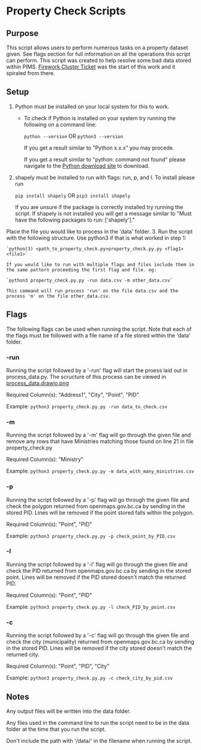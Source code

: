 # Property Check Scripts

## Purpose

This script allows users to perform numerous tasks on a property dataset given. See flags section for full information on all the operations this script can perform. 
This script was created to help resolve some bad data stored within PIMS. [Firework Cluster Ticket](https://citz-imb.atlassian.net/browse/PIMS-1681) was the start of this work and it spiraled from there.


## Setup

1. Python must be installed on your local system for this to work.
   - To check if Python is installed on your system try running the following on a command line:

     `python --version` OR `python3 --version`
     
     If you get a result similar to "Python x.x.x" you may procede.

     If you get a result similar to "python: command not found" please navigate to the [Python download site](https://www.python.org/downloads/) to download.

2. shapely must be installed to run with flags: run, p, and l. To install please run

    `pip install shapely` OR `pip3 install shapely`

    If you are unsure if the package is correctly installed try running the script. If shapely is not installed you will get a message similar to "Must have the following packages to run: ['shapely']." 

Place the file you would like to process in the 'data' folder.
3. Run the script with the following structure. Use python3 if that is what worked in step 1: 

    `python(3) <path_to_property_check.py>property_check.py.py <flag1> <file1>`

    If you would like to run with multiple flags and files include them in the same pattern proceeding the first flag and file. eg: 

    `python3 property_check.py.py -run data.csv -m other_data.csv`

    This command will run process 'run' on the file data.csv and the process 'm' on the file other_data.csv. 

## Flags

The following flags can be used when running the script. Note that each of the flags must be followed with a file name of a file stored within the 'data' folder. 

### -run 

Running the script followed by a '-run' flag will start the proess laid out in process_data.py. The scructure of this process can be viewed in [process_data.drawio.png](./process_data.drawio.png)

Required Column(s): "Address1", "City", "Point", "PID"

Example: `python3 property_check.py.py -run data_to_check.csv`

### -m

Running the script followed by a '-m' flag will go through the given file and remove any rows that have Ministries matching those found on line 21 in file property_check.py

Required Column(s): "Ministry"

Example: `python3 property_check.py.py -m data_with_many_ministries.csv`

### -p

Running the script followed by a '-p' flag will go through the given file and check the polygon returned from openmaps.gov.bc.ca by sending in the stored PID. Lines will be removed if the point stored falls within the polygon.

Required Column(s): "Point", "PID"

Example: `python3 property_check.py.py -p check_point_by_PID.csv`

### -l

Running the script followed by a '-l' flag will go through the given file and check the PID returned from openmaps.gov.bc.ca by sending in the stored point. Lines will be removed if the PID stored doesn't match the returned PID.

Required Column(s): "Point", "PID"

Example: `python3 property_check.py.py -l check_PID_by_point.csv`

### -c

Running the script followed by a '-c' flag will go through the given file and check the city (municipality) returned from openmaps.gov.bc.ca by sending in the stored PID. Lines will be removed if the city stored doesn't match the returned city.

Required Column(s): "Point", "PID", "City"

Example: `python3 property_check.py.py -c check_city_by_pid.csv`


## Notes

Any output files will be written into the data folder. 

Any files used in the command line to run the script need to be in the data folder at the time that you run the script. 

Don't include the path with '/data/' in the filename when running the script.
